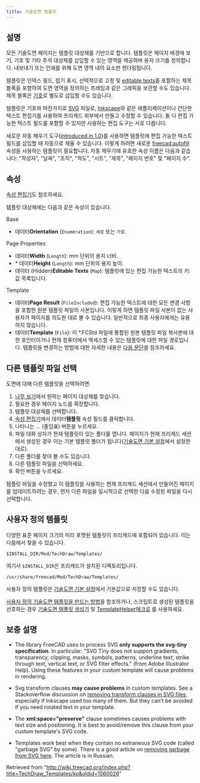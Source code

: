 ```yaml
---
title: 기술도면 템플릿
---
```

## 설명

모든 기술도면 페이지는 템플릿 대상체를 기반으로 합니다. 템플릿은 페이지 배경에 보기, 기호 및 기타 주석 대상체를 삽입할 수 있는 영역을 제공하며 용지 크기를 정의합니다. 내보내기 또는 인쇄를 위해 도면 영역 내의 요소만 렌더링됩니다.

템플릿은 인덱스 필드, 접기 표시, 선택적으로 고정 및 [editable texts](/Svg_Namespace#freecad:editable "Svg Namespace")를 포함하는 제목 블록을 포함하여 도면 영역을 정의하는 프레임과 같은 그래픽을 보관할 수도 있습니다. 제목 블록은 [기호](/TechDraw_Symbol/ko "TechDraw Symbol/ko")로 별도로 삽입할 수도 있습니다.

템플릿은 기호와 마찬가지로 [SVG](/SVG/ko "SVG/ko") 파일로, [Inkscape](https://en.wikipedia.org/wiki/Inkscape)와 같은 애플리케이션이나 간단한 텍스트 편집기를 사용하여 프리캐드 외부에서 만들고 수정할 수 있습니다. 둘 다 편집 가능한 텍스트 필드를 포함할 수 있지만 사용하는 편집 도구는 서로 다릅니다.

새로운 자동 채우기 도구([introduced in 1.0](/Release_notes_1.0 "Release notes 1.0"))를 사용하면 템플릿에 편집 가능한 텍스트 필드를 삽입할 때 자동으로 채울 수 있습니다. 이렇게 하려면 새로운 [freecad:autofill](/Svg_Namespace#freecad:autofill "Svg Namespace") 속성을 사용하는 템플릿이 필요합니다. 자동 채우기에 유효한 속성 이름은 다음과 같습니다: "작성자", "날짜", "조직", "척도", "시트", "제목", "페이지 번호" 및 "페이지 수".

## 속성

[속성 편집기](/Property_editor/ko "Property editor/ko")도 참조하세요.

템플릿 대상체에는 다음과 같은 속성이 있습니다.

Base

* 데이터**Orientation** (`Enumeration`): `세로` 또는 `가로`.

Page Properties

* 데이터**Width** (`Length`): mm 단위의 용지 너비.
* \* 데이터**Height** (`Length`): mm 단위의 용지 높이.
* 데이터 (Hidden)**Editable Texts** (`Map`): 템플릿에 있는 편집 가능한 텍스트의 키:값 목록입니다.

Template

* 데이터**Page Result** (`FileIncluded`): 편집 가능한 텍스트에 대한 모든 변경 사항을 포함한 원본 템플릿 파일의 사본입니다. 이렇게 하면 템플릿 파일 사본이 없는 사용자가 페이지를 의도한 대로 볼 수 있습니다. 일반적으로 최종 사용자에게는 유용하지 않습니다.
* 데이터**Template** (`File`): 이 \*.FCStd 파일에 통합된 원본 템플릿 파일 복사본에 대한 포인터이거나 현재 컴퓨터에서 액세스할 수 있는 템플릿에 대한 파일 경로입니다. 템플릿을 변경하는 방법에 대한 자세한 내용은 [다음 문단](#다른_템플릿_파일_선택)을 참조하세요.

## 다른 템플릿 파일 선택

도면에 대해 다른 템플릿을 선택하려면:

1. [나무 보기](/Tree_view/ko "Tree view/ko")에서 원하는 페이지 대상체를 찾습니다.
2. 필요한 경우 페이지 노드를 확장합니다.
3. 템플릿 대상체를 선택합니다.
4. [속성 편집기](/Property_editor/ko "Property editor/ko")에서 데이터**템플릿** 속성 필드를 클릭합니다.
5. 나타나는 ... (줄임표) 버튼을 누르세요.
6. 파일 대화 상자가 현재 템플릿이 있는 폴더를 엽니다. 페이지가 현재 프리캐드 세션에서 생성된 경우 이는 기본 템플릿 폴더가 됩니다([기술도면 기본 설정](/TechDraw_Preferences#Files/ko "TechDraw Preferences")에서 설정한 대로).
7. 다른 폴더를 찾아 볼 수도 있습니다.
8. 다른 템플릿 파일을 선택하세요.
9. 확인 버튼을 누르세요.

템플릿 파일을 수정했고 이 템플릿을 사용하는 현재 프리캐드 세션에서 만들어진 페이지를 업데이트하려는 경우, 먼저 다른 파일을 일시적으로 선택한 다음 수정된 파일을 다시 선택합니다.

## 사용자 정의 템플릿

다양한 표준 페이지 크기의 미리 포맷된 템플릿이 프리캐드에 포함되어 있습니다. 이는 다음에서 찾을 수 있습니다.

```
$INSTALL_DIR/Mod/TechDraw/Templates/

```

여기서 `$INSTALL_DIR`은 프리캐드가 설치된 디렉토리입니다.

```
/usr/share/freecad/Mod/TechDraw/Templates/

```

사용자 정의 템플릿은 [기술도면 기본 설정](/TechDraw_Preferences/ko "TechDraw Preferences/ko")에서 기본값으로 지정할 수도 있습니다.

[사용자 정의 기술도면 템플릿을 만드는 방법](/TechDraw_TemplateHowTo/ko "TechDraw TemplateHowTo/ko")을 참조하거나, 스크립트로 생성된 템플릿을 선호하는 경우 [기술도면 탬플릿 생성기](/index.php?title=TechDraw_TemplateGenerator/ko&action=edit&redlink=1 "TechDraw TemplateGenerator/ko (page does not exist)") 및 [TemplateHelper매크로](/index.php?title=Macro_TemplateHelper/ko&action=edit&redlink=1 "Macro TemplateHelper/ko (page does not exist)") 를 사용하세요.

## 보충 설명

* The library FreeCAD uses to process SVG **only supports the svg-tiny specification**. In particular: "SVG Tiny does not support gradients, transparency, clipping, masks, symbols, patterns, underline text, strike through text, vertical text, or SVG filter effects." (from Adobe Illustrator Help). Using these features in your custom template will cause problems in rendering.

* Svg transform clauses **may cause problems** in custom templates. See a Stackoverflow discussion on [removing transform clauses in SVG files](https://stackoverflow.com/questions/13329125/removing-transforms-in-svg-files), especially if Inkscape used too many of them. But they can't be avoided if you need rotated text in your template.

* The **xml:space="preserve"** clause sometimes causes problems with text size and positioning. It is best to avoid/remove this clause from your custom template's SVG code.

* Templates work best when they contain no extraneous SVG code (called "garbage SVG" by some). There is a good article on [removing garbage from SVG here](https://freecad-gost.ru/news/gost-templates-techdraw-09-01-2020/). The article is in Russian.

Retrieved from "<http://wiki.freecad.org/index.php?title=TechDraw_Templates/ko&oldid=1560026>"